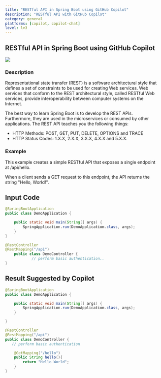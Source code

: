 ```yaml
---
title: "RESTful API in Spring Boot using GitHub Copilot"
description: "RESTful API with GitHub Copilot"
category: general
platforms: [copilot, copilot-chat]
level: lv3
---
```

 
## RESTful API in Spring Boot using GitHub Copilot
[<img src="https://img.shields.io/badge/Lv3-Mature_Best_Practice-brightgreen">](https://github.com/orgs/AI-Native-Development/projects/1/)
 
### Description
Representational state transfer (REST) is a software architectural style that defines a set of constraints to be used for creating Web services. Web services that conform to the REST architectural style, called RESTful Web services, provide interoperability between computer systems on the Internet.

The best way to learn Spring Boot is to develop the REST APIs.
Furthermore, they are used in the microservices or consumed by other applications. The REST API teaches you the following things:

- HTTP Methods: POST, GET, PUT, DELETE, OPTIONS and TRACE
- HTTP Status Codes: 1.X.X, 2.X.X, 3.X.X, 4.X.X and 5.X.X. 

### Example
This example creates a simple RESTful API that exposes a single endpoint at /api/hello.

When a client sends a GET request to this endpoint, the API returns the string "Hello, World!".

## Input Code
```java
@SpringBootApplication
public class DemoApplication {

    public static void main(String[] args) {
        SpringApplication.run(DemoApplication.class, args);
    }
}

@RestController
@RestMapping("/api")
    public class DemoController {
            // perform basic authentication..
}
```

## Result Suggested by Copilot
```java
@SpringBootApplication
public class DemoApplication {

    public static void main(String[] args) {
        SpringApplication.run(DemoApplication.class, args);
    }

}

@RestController
@RestMapping("/api")
public class DemoController {
   // perform basic authentication

    @GetMapping("/hello")
    public String hello(){
        return "Hello World";
    }
}
```



